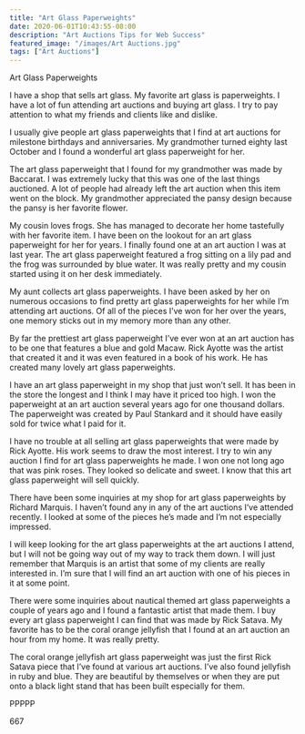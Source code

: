 ```yaml
---
title: "Art Glass Paperweights"
date: 2020-06-01T10:43:55-08:00
description: "Art Auctions Tips for Web Success"
featured_image: "/images/Art Auctions.jpg"
tags: ["Art Auctions"]
---
```


Art Glass Paperweights

I have a shop that sells art glass.  My favorite art glass is paperweights.  I have a lot of fun attending art auctions and buying art glass.  I try to pay attention to what my friends and clients like and dislike.

I usually give people art glass paperweights that I find at art auctions for milestone birthdays and anniversaries.  My grandmother turned eighty last October and I found a wonderful art glass paperweight for her.

The art glass paperweight that I found for my grandmother was made by Baccarat.  I was extremely lucky that this was one of the last things auctioned.  A lot of people had already left the art auction when this item went on the block.  My grandmother appreciated the pansy design because the pansy is her favorite flower.

My cousin loves frogs.  She has managed to decorate her home tastefully with her favorite item.  I have been on the lookout for an art glass paperweight for her for years.  I finally found one at an art auction I was at last year.  The art glass paperweight featured a frog sitting on a lily pad and the frog was surrounded by blue water.  It was really pretty and my cousin started using it on her desk immediately.

My aunt collects art glass paperweights.  I have been asked by her on numerous occasions to find pretty art glass paperweights for her while I’m attending art auctions.  Of all of the pieces I’ve won for her over the years, one memory sticks out in my memory more than any other.

By far the prettiest art glass paperweight I’ve ever won at an art auction has to be one that features a blue and gold Macaw.  Rick Ayotte was the artist that created it and it was even featured in a book of his work.  He has created many lovely art glass paperweights.

I have an art glass paperweight in my shop that just won’t sell.  It has been in the store the longest and I think I may have it priced too high.  I won the paperweight at an art auction several years ago for one thousand dollars.  The paperweight was created by Paul Stankard and it should have easily sold for twice what I paid for it.

I have no trouble at all selling art glass paperweights that were made by Rick Ayotte.  His work seems to draw the most interest.  I try to win any auction I find for art glass paperweights he made.  I won one not long ago that was pink roses.  They looked so delicate and sweet.  I know that this art glass paperweight will sell quickly.

There have been some inquiries at my shop for art glass paperweights by Richard Marquis.  I haven’t found any in any of the art auctions I’ve attended recently.  I looked at some of the pieces he’s made and I’m not especially impressed.

I will keep looking for the art glass paperweights at the art auctions I attend, but I will not be going way out of my way to track them down.  I will just remember that Marquis is an artist that some of my clients are really interested in.  I’m sure that I will find an art auction with one of his pieces in it at some point.

There were some inquiries about nautical themed art glass paperweights a couple of years ago and I found a fantastic artist that made them.  I buy every art glass paperweight I can find that was made by Rick Satava.  My favorite has to be the coral orange jellyfish that I found at an art auction an hour from my home.  It was really pretty.

The coral orange jellyfish art glass paperweight was just the first Rick Satava piece that I’ve found at various art auctions.  I’ve also found jellyfish in ruby and blue.  They are beautiful by themselves or when they are put onto a black light stand that has been built especially for them.

PPPPP

667

